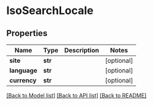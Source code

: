 # IsoSearchLocale

## Properties
Name | Type | Description | Notes
------------ | ------------- | ------------- | -------------
**site** | **str** |  | [optional] 
**language** | **str** |  | [optional] 
**currency** | **str** |  | [optional] 

[[Back to Model list]](../README.md#documentation-for-models) [[Back to API list]](../README.md#documentation-for-api-endpoints) [[Back to README]](../README.md)


